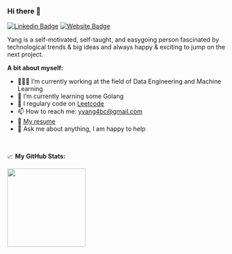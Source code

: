 ### Hi there 👋

[![Linkedin Badge](https://img.shields.io/badge/-LinkedIn-0e76a8?style=flat-square&logo=Linkedin&logoColor=white)](https://www.linkedin.com/in/yang-yang-105344aa/)
[![Website Badge](https://img.shields.io/badge/Website-3b5998?style=flat-square&logo=google-chrome&logoColor=white)](https://yanyang729.github.io/)

Yang is a self-motivated, self-taught, and easygoing person fascinated by technological trends & big ideas and always happy & exciting to jump on the next project.

**A bit about myself:**

- 👨🏻‍💻 I’m currently working at the field of Data Engineering and Machine Learning
- 🚀 I’m currently learning some Golang
- 📝 I regulary code on [Leetcode](https://leetcode.com/yangyang729/)
- 📫 How to reach me: yyang4bc@gmail.com
- 📝 [My resume](https://github.com/yanyang729/resume/blob/master/resume%20Yang%20Yang.pdf)
- 💬 Ask me about anything, I am happy to help

</br>

📈 **My GitHub Stats:**

<p>
  <img height="180em" src="https://github-readme-stats.vercel.app/api?username=yanyang729&show_icons=true&hide_border=true&&count_private=true&include_all_commits=true" />
</p>
